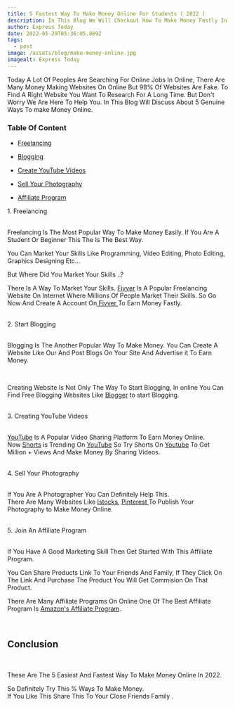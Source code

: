 ```yaml
---
title: 5 Fastest Way To Make Money Online For Students ( 2022 )
description: In This Blog We Will Checkout How To Make Money Fastly In 2022.
author: Express Today
date: 2022-05-29T05:36:05.869Z
tags:
  - post
image: /assets/blog/make-money-online.jpg
imagealt: Express Today
---
```

Today A Lot Of Peoples Are Searching For Online Jobs In Online, There Are Many Money Making Websites On Online But 98% Of Websites Are Fake. To Find A Right Website You Want To Research For A Long Time. But Don't Worry We Are Here To Help You. In This Blog Will Discuss About 5 Genuine Ways To make Money Online.

### Table Of Content

* [Freelancing](#id-freelancing)

* [Blogging](#id-blogging)

* [Create YouTube Videos](#id-youtube)

* [Sell Your Photography](#id-photography)

* [Affiliate Program](#id-affiliate)

<div id='id-freelancing'/>
1. Freelancing 
</div>
</br>

Freelancing Is The Most Popular Way To Make Money Easily. If      You Are A Student Or Beginner This The Is The Best Way.</br>

You Can Market Your Skills Like Programming, Video Editing, Photo Editing, Graphics Designing Etc...

But Where Did You Market Your Skills ..? </br>

There Is A Way To Market Your Skills. [Fivver](https://www.fiverr.com/) Is A Popular Freelancing Website On Internet Where Millions Of People Market Their Skills. So Go Now And Create A Account On[ Fivver ](https://www.fiverr.com/)To Earn Money Fastly.

</br>

<div id='id-blogging'>
2. Start Blogging
</div>
</br>

Blogging Is The Another Popular Way To Make Money. You Can Create A Website Like Our And Post Blogs On Your Site And Advertise it To Earn Money.

</br>

Creating Website Is Not Only The Way To Start Blogging, In online You Can Find Free Blogging Websites Like [Blogger](https://www.blogger.com/) to start Blogging.

</br>

<div id='id-youtube'>
3. Creating YouTube Videos 
</div>
</br>

[YouTube](https://www.youtube.com/) Is A Popular Video Sharing Platform To Earn Money Online.</br>
Now [Shorts](https://www.youtube.com/creators/shorts/) is Trending On [YouTube](https://www.youtube.com/) So Try Shorts On [Youtube](https://www.youtube.com/) To Get Million + Views And Make Money By Sharing Videos.

</br>

<div id='id-photography'>
4. Sell Your Photography
</div>

</br>

If You Are A Photographer You Can Definitely Help This. </br>
There Are Many Websites Like [Istocks](https://www.istockphoto.com/), [Pinterest ](https://in.pinterest.com/)To Publish Your Photography to Make Money Online.

</br>

<div id='id-affiliate'>
5. Join An Affiliate Program
</div>
</br>

If You Have A Good Marketing Skill Then Get Started With This Affiliate Program.
</br>

You Can Share Products Link To Your Friends And Family, If They Click On The Link And Purchase The Product You Will Get Commision On That Product.
</br>

There Are Many Affiliate Programs On Online One Of The Best Affiliate Program Is [Amazon's Affiliate Program](https://affiliate-program.amazon.in/).

</br>

## Conclusion

</br>

These Are The 5 Easiest And Fastest Way To Make Money Online In 2022.</br>

So Definitely Try This % Ways To Make Money.</br>
If You Like This Share This To Your Close Friends Family .